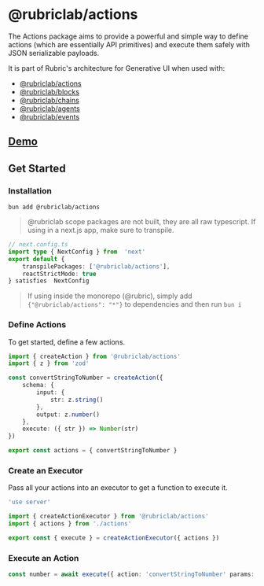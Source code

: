 # @rubriclab/actions
The Actions package aims to provide a powerful and simple way to define actions (which are essentially API primitives) and execute them safely with JSON serializable payloads.

It is part of Rubric's architecture for Generative UI when used with:
- [@rubriclab/actions](https://github.com/rubriclab/actions)
- [@rubriclab/blocks](https://github.com/rubriclab/blocks)
- [@rubriclab/chains](https://github.com/rubriclab/chains)
- [@rubriclab/agents](https://github.com/rubriclab/agents)
- [@rubriclab/events](https://github.com/rubriclab/events)

## [Demo](https://chat.rubric.sh)

## Get Started
### Installation
`bun add @rubriclab/actions`

> @rubriclab scope packages are not built, they are all raw typescript. If using in a next.js app, make sure to transpile.

```ts
// next.config.ts
import type { NextConfig } from  'next' 
export default {
	transpilePackages: ['@rubriclab/actions'],
	reactStrictMode: true
} satisfies  NextConfig
```

> If using inside the monorepo (@rubric), simply add `{"@rubriclab/actions": "*"}` to dependencies and then run `bun i`

### Define Actions
To get started, define a few actions.

```ts
import { createAction } from '@rubriclab/actions'
import { z } from 'zod'

const convertStringToNumber = createAction({
	schema: {
		input: {
			str: z.string()
		},
		output: z.number()
	},
	execute: ({ str }) => Number(str)
})

export const actions = { convertStringToNumber }
```

### Create an Executor
Pass all your actions into an executor to get a function to execute it.

```ts
'use server'

import { createActionExecutor } from '@rubriclab/actions'
import { actions } from './actions'

export const { execute } = createActionExecutor({ actions })
```

### Execute an Action

```ts
const number = await execute({ action: 'convertStringToNumber' params: { str: '2' } })
```
